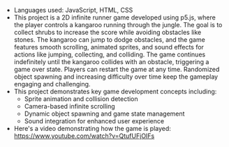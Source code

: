 - Languages used: JavaScript, HTML, CSS
- This project is a 2D infinite runner game developed using p5.js, where the player controls a kangaroo running through the jungle. The goal is to collect shrubs to increase the score while avoiding obstacles like stones. The kangaroo can jump to dodge obstacles, and the game features smooth scrolling, animated sprites, and sound effects for actions like jumping, collecting, and colliding. The game continues indefinitely until the kangaroo collides with an obstacle, triggering a game over state. Players can restart the game at any time. Randomized object spawning and increasing difficulty over time keep the gameplay engaging and challenging.
- This project demonstrates key game development concepts including:
  - Sprite animation and collision detection
  - Camera-based infinite scrolling
  - Dynamic object spawning and game state management
  - Sound integration for enhanced user experience
- Here's a video demonstrating how the game is played: https://www.youtube.com/watch?v=QtufUFjOIFs
  
